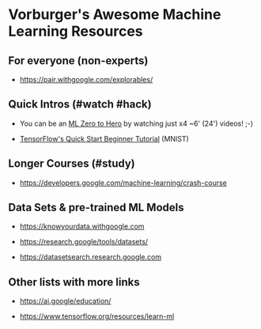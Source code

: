 # Vorburger's Awesome Machine Learning Resources

## For everyone (non-experts)

* https://pair.withgoogle.com/explorables/


## Quick Intros (#watch #hack)

* You can be an [ML Zero to Hero](https://youtube.com/playlist?list=PLQY2H8rRoyvwWuPiWnuTDBHe7I0fMSsfO) 
  by watching just x4 ~6' (24') videos! ;-)

* [TensorFlow's Quick Start Beginner Tutorial](https://www.tensorflow.org/tutorials/quickstart/beginner) (MNIST)


## Longer Courses (#study)

* https://developers.google.com/machine-learning/crash-course


## Data Sets & pre-trained ML Models

* https://knowyourdata.withgoogle.com

* https://research.google/tools/datasets/

* https://datasetsearch.research.google.com


## Other lists with more links

* https://ai.google/education/

* https://www.tensorflow.org/resources/learn-ml
